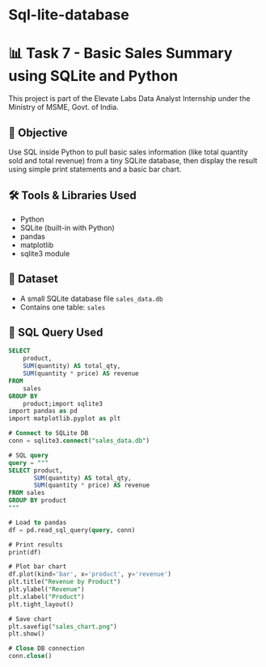 # Sql-lite-database
# 📊 Task 7 - Basic Sales Summary using SQLite and Python

This project is part of the Elevate Labs Data Analyst Internship under the Ministry of MSME, Govt. of India.

## 📝 Objective

Use SQL inside Python to pull basic sales information (like total quantity sold and total revenue) from a tiny SQLite database, then display the result using simple print statements and a basic bar chart.

## 🛠️ Tools & Libraries Used

- Python
- SQLite (built-in with Python)
- pandas
- matplotlib
- sqlite3 module

## 📁 Dataset

- A small SQLite database file `sales_data.db`
- Contains one table: `sales`

## 🔄 SQL Query Used

```sql
SELECT 
    product, 
    SUM(quantity) AS total_qty, 
    SUM(quantity * price) AS revenue 
FROM 
    sales 
GROUP BY 
    product;import sqlite3
import pandas as pd
import matplotlib.pyplot as plt

# Connect to SQLite DB
conn = sqlite3.connect("sales_data.db")

# SQL query
query = """
SELECT product, 
       SUM(quantity) AS total_qty, 
       SUM(quantity * price) AS revenue 
FROM sales 
GROUP BY product
"""

# Load to pandas
df = pd.read_sql_query(query, conn)

# Print results
print(df)

# Plot bar chart
df.plot(kind='bar', x='product', y='revenue')
plt.title("Revenue by Product")
plt.ylabel("Revenue")
plt.xlabel("Product")
plt.tight_layout()

# Save chart
plt.savefig("sales_chart.png")
plt.show()

# Close DB connection
conn.close()
